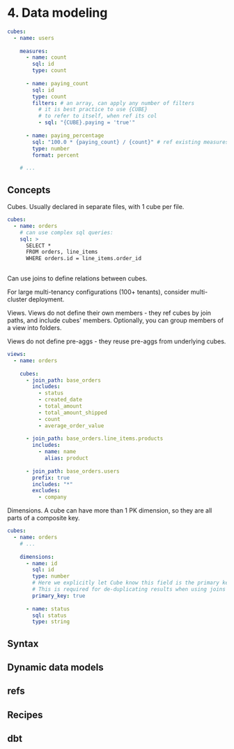 # 4. Data modeling

```yml
cubes:
  - name: users
 
    measures:
      - name: count
        sql: id
        type: count
 
      - name: paying_count
        sql: id
        type: count
        filters: # an array, can apply any number of filters
          # it is best practice to use {CUBE}
          # to refer to itself, when ref its col
          - sql: "{CUBE}.paying = 'true'"
 
      - name: paying_percentage
        sql: "100.0 * {paying_count} / {count}" # ref existing measures
        type: number
        format: percent
 
    # ...
```
## Concepts
Cubes. Usually declared in separate files, with 1 cube per file. 
```yml
cubes:
  - name: orders
    # can use complex sql queries:
    sql: >
      SELECT *
      FROM orders, line_items
      WHERE orders.id = line_items.order_id
 
```

Can use joins to define relations between cubes. 

For large multi-tenancy configurations (100+ tenants), consider multi-cluster deployment. 

Views. Views do not define their own members - they ref cubes by join paths, and include cubes' members. Optionally, you can group members of a view into folders. 

Views do not define pre-aggs - they reuse pre-aggs from underlying cubes. 
```yml
views:
  - name: orders
 
    cubes:
      - join_path: base_orders
        includes:
          - status
          - created_date
          - total_amount
          - total_amount_shipped
          - count
          - average_order_value
 
      - join_path: base_orders.line_items.products
        includes:
          - name: name
            alias: product
 
      - join_path: base_orders.users
        prefix: true
        includes: "*"
        excludes:
          - company
```

Dimensions. A cube can have more than 1 PK dimension, so they are all parts of a composite key. 
```yml
cubes:
  - name: orders
    # ...
 
    dimensions:
      - name: id
        sql: id
        type: number
        # Here we explicitly let Cube know this field is the primary key
        # This is required for de-duplicating results when using joins
        primary_key: true
 
      - name: status
        sql: status
        type: string
```



## Syntax
## Dynamic data models
## refs
## Recipes
## dbt















